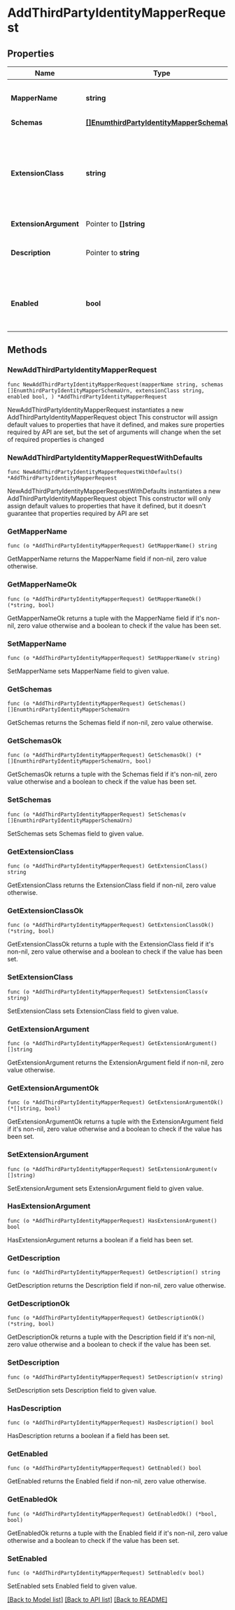 # AddThirdPartyIdentityMapperRequest

## Properties

Name | Type | Description | Notes
------------ | ------------- | ------------- | -------------
**MapperName** | **string** | Name of the new Identity Mapper | 
**Schemas** | [**[]EnumthirdPartyIdentityMapperSchemaUrn**](EnumthirdPartyIdentityMapperSchemaUrn.md) |  | 
**ExtensionClass** | **string** | The fully-qualified name of the Java class providing the logic for the Third Party Identity Mapper. | 
**ExtensionArgument** | Pointer to **[]string** |  | [optional] 
**Description** | Pointer to **string** | A description for this Identity Mapper | [optional] 
**Enabled** | **bool** | Indicates whether the Identity Mapper is enabled for use. | 

## Methods

### NewAddThirdPartyIdentityMapperRequest

`func NewAddThirdPartyIdentityMapperRequest(mapperName string, schemas []EnumthirdPartyIdentityMapperSchemaUrn, extensionClass string, enabled bool, ) *AddThirdPartyIdentityMapperRequest`

NewAddThirdPartyIdentityMapperRequest instantiates a new AddThirdPartyIdentityMapperRequest object
This constructor will assign default values to properties that have it defined,
and makes sure properties required by API are set, but the set of arguments
will change when the set of required properties is changed

### NewAddThirdPartyIdentityMapperRequestWithDefaults

`func NewAddThirdPartyIdentityMapperRequestWithDefaults() *AddThirdPartyIdentityMapperRequest`

NewAddThirdPartyIdentityMapperRequestWithDefaults instantiates a new AddThirdPartyIdentityMapperRequest object
This constructor will only assign default values to properties that have it defined,
but it doesn't guarantee that properties required by API are set

### GetMapperName

`func (o *AddThirdPartyIdentityMapperRequest) GetMapperName() string`

GetMapperName returns the MapperName field if non-nil, zero value otherwise.

### GetMapperNameOk

`func (o *AddThirdPartyIdentityMapperRequest) GetMapperNameOk() (*string, bool)`

GetMapperNameOk returns a tuple with the MapperName field if it's non-nil, zero value otherwise
and a boolean to check if the value has been set.

### SetMapperName

`func (o *AddThirdPartyIdentityMapperRequest) SetMapperName(v string)`

SetMapperName sets MapperName field to given value.


### GetSchemas

`func (o *AddThirdPartyIdentityMapperRequest) GetSchemas() []EnumthirdPartyIdentityMapperSchemaUrn`

GetSchemas returns the Schemas field if non-nil, zero value otherwise.

### GetSchemasOk

`func (o *AddThirdPartyIdentityMapperRequest) GetSchemasOk() (*[]EnumthirdPartyIdentityMapperSchemaUrn, bool)`

GetSchemasOk returns a tuple with the Schemas field if it's non-nil, zero value otherwise
and a boolean to check if the value has been set.

### SetSchemas

`func (o *AddThirdPartyIdentityMapperRequest) SetSchemas(v []EnumthirdPartyIdentityMapperSchemaUrn)`

SetSchemas sets Schemas field to given value.


### GetExtensionClass

`func (o *AddThirdPartyIdentityMapperRequest) GetExtensionClass() string`

GetExtensionClass returns the ExtensionClass field if non-nil, zero value otherwise.

### GetExtensionClassOk

`func (o *AddThirdPartyIdentityMapperRequest) GetExtensionClassOk() (*string, bool)`

GetExtensionClassOk returns a tuple with the ExtensionClass field if it's non-nil, zero value otherwise
and a boolean to check if the value has been set.

### SetExtensionClass

`func (o *AddThirdPartyIdentityMapperRequest) SetExtensionClass(v string)`

SetExtensionClass sets ExtensionClass field to given value.


### GetExtensionArgument

`func (o *AddThirdPartyIdentityMapperRequest) GetExtensionArgument() []string`

GetExtensionArgument returns the ExtensionArgument field if non-nil, zero value otherwise.

### GetExtensionArgumentOk

`func (o *AddThirdPartyIdentityMapperRequest) GetExtensionArgumentOk() (*[]string, bool)`

GetExtensionArgumentOk returns a tuple with the ExtensionArgument field if it's non-nil, zero value otherwise
and a boolean to check if the value has been set.

### SetExtensionArgument

`func (o *AddThirdPartyIdentityMapperRequest) SetExtensionArgument(v []string)`

SetExtensionArgument sets ExtensionArgument field to given value.

### HasExtensionArgument

`func (o *AddThirdPartyIdentityMapperRequest) HasExtensionArgument() bool`

HasExtensionArgument returns a boolean if a field has been set.

### GetDescription

`func (o *AddThirdPartyIdentityMapperRequest) GetDescription() string`

GetDescription returns the Description field if non-nil, zero value otherwise.

### GetDescriptionOk

`func (o *AddThirdPartyIdentityMapperRequest) GetDescriptionOk() (*string, bool)`

GetDescriptionOk returns a tuple with the Description field if it's non-nil, zero value otherwise
and a boolean to check if the value has been set.

### SetDescription

`func (o *AddThirdPartyIdentityMapperRequest) SetDescription(v string)`

SetDescription sets Description field to given value.

### HasDescription

`func (o *AddThirdPartyIdentityMapperRequest) HasDescription() bool`

HasDescription returns a boolean if a field has been set.

### GetEnabled

`func (o *AddThirdPartyIdentityMapperRequest) GetEnabled() bool`

GetEnabled returns the Enabled field if non-nil, zero value otherwise.

### GetEnabledOk

`func (o *AddThirdPartyIdentityMapperRequest) GetEnabledOk() (*bool, bool)`

GetEnabledOk returns a tuple with the Enabled field if it's non-nil, zero value otherwise
and a boolean to check if the value has been set.

### SetEnabled

`func (o *AddThirdPartyIdentityMapperRequest) SetEnabled(v bool)`

SetEnabled sets Enabled field to given value.



[[Back to Model list]](../README.md#documentation-for-models) [[Back to API list]](../README.md#documentation-for-api-endpoints) [[Back to README]](../README.md)


